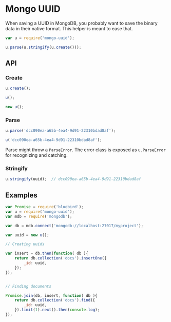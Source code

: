 # Mongo UUID

When saving a UUID in MongoDB, you probably want to save the binary data in
their native format. This helper is meant to ease that.

```js
var u = require('mongo-uuid');

u.parse(u.stringify(u.create()));
```

## API

### Create

```js
u.create();

u();

new u();
```

### Parse

```js
u.parse('dcc090ea-a65b-4ea4-9d91-22310bdad8af');

u('dcc090ea-a65b-4ea4-9d91-22310bdad8af');
```

Parse might throw a `ParseError`. The error class is exposed as `u.ParseError`
for recognizing and catching.

### Stringify

```js
u.stringify(uuid);	// dcc090ea-a65b-4ea4-9d91-22310bdad8af
```

## Examples

```js
var Promise = require('bluebird');
var u = require('mongo-uuid');
var mdb = require('mongodb');

var db = mdb.connect('mongodb://localhost:27017/myproject');

var uuid = new u();

// Creating uuids

var insert = db.then(function( db ){
	return db.collection('docs').insertOne({
		_id: uuid,
	});
});


// Finding documents

Promise.join(db, insert, function( db ){
	return db.collection('docs').find({
		_id: uuid,
	}).limit(1).next().then(console.log);
});
```
